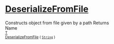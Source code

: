# [DeserializeFromFile](./SerializationHelper-100664031.md)

Constructs object from file given by a path
Returns<img width=500/>Name
<br>
<sub>[T](./SerializationHelper-100664031.md)</sub><img width=500/><sub>[DeserializeFromFile](./SerializationHelper-100664031.md) ( [`String`](https://docs.microsoft.com/en-us/dotnet/api/System.String) )</sub><br>


